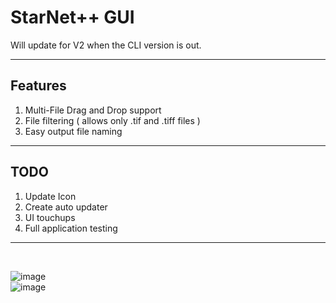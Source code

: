 # StarNet++ GUI

<p>Will update for V2 when the CLI version is out.</p>

---

## Features
1. Multi-File Drag and Drop support
2. File filtering ( allows only .tif and .tiff files )
3. Easy output file naming

---

## TODO
1. Update Icon
2. Create auto updater
3. UI touchups 
4. Full application testing

---

<br>

![image](https://user-images.githubusercontent.com/58784686/151712593-32123dd9-134f-4334-af4f-3c291b5d5c56.png)
<br>
![image](https://user-images.githubusercontent.com/58784686/151712616-5e274ca8-f81d-49c7-8bb5-e9ae81daac23.png)
